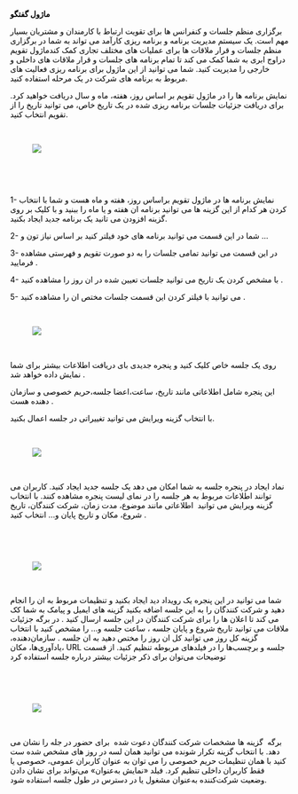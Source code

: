 <p>&nbsp;</p><p><span class="text-big" style="color:hsl(0,0%,0%);"><strong>ماژول گفتگو</strong></span></p><p><span style="color:hsl(0,0%,0%);">برگزاری منظم جلسات و کنفرانس ها برای تقویت ارتباط با کارمندان و مشتریان بسیار مهم است. یک سیستم مدیریت برنامه و برنامه ریزی کارآمد می تواند به شما در برگزاری منظم جلسات و قرار ملاقات ها برای عملیات های مختلف تجاری کمک کندماژول تقویم دراوج ابری به شما کمک می کند تا تمام برنامه های جلسات و قرار ملاقات های داخلی و خارجی را مدیریت کنید. شما می توانید از این ماژول برای برنامه ریزی فعالیت های مربوط به برنامه های شرکت در یک مرحله استفاده کنید.</span></p><p><span style="color:hsl(0,0%,0%);">نمایش برنامه ها را در ماژول تقویم بر اساس روز، هفته، ماه و سال دریافت خواهید کرد. برای دریافت جزئیات جلسات برنامه ریزی شده در یک تاریخ خاص، می توانید تاریخ را از تقویم انتخاب کنید.</span></p><p><span style="color:hsl(0,0%,0%);">&nbsp;</span></p><figure class="image"><img src="https://hub.amootsoft.com/content/editor/1ff505dc-9e33-4d77-8d50-156a2f23e5adimage.png.png"></figure><p>&nbsp;</p><p><span style="color:hsl(0,0%,0%);">&nbsp;</span></p><p><span style="color:hsl(0,0%,0%);">1- نمایش برنامه ها در ماژول تقویم براساس روز، هفته و ماه هست و شما با انتخاب کردن هر کدام از این گزینه ها می توانید برنامه ان هفته و یا ماه را ببنید و با کلیک بر روی گزینه افزودن می تانید یک برنامه جدید ایجاد بکنید.</span></p><p><span style="color:hsl(0,0%,0%);">2- شما در این قسمت می توانید برنامه های خود فیلتر کنید بر اساس نیاز تون و ...</span></p><p><span style="color:hsl(0,0%,0%);">3- در این قسمت می توانید تمامی جلسات را به دو صورت تقویم و فهرستی مشاهده فرمایید .</span></p><p><span style="color:hsl(0,0%,0%);">4- با مشخص کردن یک تاریخ می توانید جلسات تعیین شده در ان روز را مشاهده کنید .</span></p><p><span style="color:hsl(0,0%,0%);">5- می توانید با فیلتر کردن این قسمت جلسات مختص ان را مشاهده کنید .</span></p><p><span style="color:hsl(0,0%,0%);">&nbsp;</span></p><figure class="image"><img src="https://hub.amootsoft.com/content/editor/68840ec6-de74-48ef-8c63-bbbecabd5e41image.png.png"></figure><p><span style="color:hsl(0,0%,0%);">&nbsp;</span></p><p><span style="color:hsl(0,0%,0%);">روی یک جلسه خاص کلیک کنید و پنجره جدیدی بای دریافت اطلاعات بیشتر برای شما نمایش داده خواهد شد .</span></p><p><span style="color:hsl(0,0%,0%);">این پنجره شامل اطلاعاتی مانند تاریخ، ساعت،اعضا جلسه،حریم خصوصی و سازمان دهنده هست .</span></p><p><span style="color:hsl(0,0%,0%);">با انتخاب گزینه ویرایش می توانید تغییراتی در جلسه اعمال بکنید.</span></p><p>&nbsp;</p><figure class="image"><img src="https://hub.amootsoft.com/content/editor/6788e1dd-6238-4dd0-b534-4bcc44699cb3image.png.png"></figure><p><span style="color:hsl(0,0%,0%);">&nbsp;</span></p><p><span style="color:hsl(0,0%,0%);">نماد ایجاد در پنجره جلسه به شما امکان می دهد یک جلسه جدید ایجاد کنید. کاربران می توانند اطلاعات مربوط به هر جلسه را در نمای لیست پنجره مشاهده کنند. با انتخاب گزینه ویرایش می توانید &nbsp;اطلاعاتی مانند موضوع، مدت زمان، شرکت کنندگان، تاریخ شروع، مکان و تاریخ پایان و... انتخاب کنید .</span></p><p><span style="color:hsl(0,0%,0%);">&nbsp;</span></p><p><span style="color:hsl(0,0%,0%);">&nbsp;</span></p><figure class="image"><img src="https://hub.amootsoft.com/content/editor/b8dfba7a-dcd4-4ba6-8d06-584dee1bfacfimage.png.png"></figure><p>&nbsp;</p><p><span style="color:hsl(0,0%,0%);">شما می توانید در این پنجره یک رویداد دید ایجاد بکنید و تنظیمات مربوط به ان را انجام دهید و شرکت کنندگان را به این جلسه اضافه بکنید گزینه های ایمیل و پیامک به شما کک می کند تا اعلان ها را برای شرکت کنندگان در این جلسه ارسال کنید . در برگه جزئیات ملاقات می توانید تاریخ شروع و پایان جلسه ، ساعت جلسه و... را مشخص کنید با انتخاب گزینه کل روز می توانید کل ان روز را مختص دهید به ان جلسه . سازمان‌دهنده، یادآوری‌ها، مکان، URL جلسه و برچسب‌ها را در فیلدهای مربوطه تنظیم کنید. از قسمت توضیحات می‌توان برای ذکر جزئیات بیشتر درباره جلسه استفاده کرد</span></p><p><span style="color:hsl(0,0%,0%);">&nbsp;</span></p><p><span style="color:hsl(0,0%,0%);">&nbsp;</span></p><figure class="image"><img src="https://hub.amootsoft.com/content/editor/9ce172c2-4fbd-4c4f-bde8-1b8e86e8c8bfimage.png.png"></figure><p>&nbsp;</p><p><span style="color:hsl(0,0%,0%);">برگه&nbsp; گزینه ها مشخصات شرکت کنندگان دعوت شده&nbsp; برای حضور در جله را نشان می دهد. با انتخاب گزینه تکرار شونده می توانید همان لسه در روز های مشخص شده ست کنید با همان تنظیمات حریم خصوصی را می توان به عنوان کاربران عمومی، خصوصی یا فقط کاربران داخلی تنظیم کرد. فیلد «نمایش به‌عنوان» می‌تواند برای نشان دادن وضعیت شرکت‌کننده به‌عنوان مشغول یا در دسترس در طول جلسه استفاده شود.</span></p>